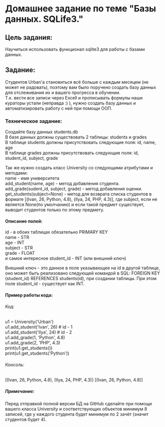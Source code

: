 # Домашнее задание по теме "Базы данных. SQLife3."
## Цель задания:

Научиться использовать функционал sqlite3 для работы с базами данных.

## Задание:
Студентов Urban'а становиться всё больше с каждым месяцем (не может не радовать), поэтому вам было поручено создать базу данных для отслеживания их и вашего прогресса в обучении.  
Т.к. вести все записи через Excell и прописывать формулы наши кураторы устали (неправда :) ), нужно создать базу данных и автоматизировать работу с ней при помощи ООП.

### Техническое задание:
Создайте базу данных students.db  
В базе данных должны существовать 2 таблицы: students и grades  
В таблице students должны присутствовать следующие поля: id, name, age  
В таблице grades должны присутствовать следующие поля: id, student_id, subject, grade  

Так же нужно создать класс University со следующими атрибутами и методами:  
name - имя университета  
add_student(name, age) - метод добавления студента.  
add_grade(sudent_id, subject, grade) - метод добавления оценки.  
get_students(subject=None) - метод для возврата списка студентов в формате [(Ivan, 26, Python, 4.8), (Ilya, 24, PHP, 4.3)], где subject, если не является None(по умолчанию) и если такой предмет существует, выводит студентов только по этому предмету.

#### Описание полей:  
id - в обоих таблицах обязательно PRIMARY KEY  
name - STR  
age - INT  
subject - STR  
grade - FLOAT  
и самое интересное student_id - INT (или внешний ключ)

Внешний ключ - это данное в поле указывающее на id в другой таблице, оно может быть реализовано следующей командой в SQL: FOREIGN KEY (student_id) REFERENCES students(id), при создании таблицы.
При этом поле student_id - существует как INT.

#### Пример работы кода:  
###### Код:
u1 = University('Urban')  
u1.add_student('Ivan', 26) # id - 1  
u1.add_student('Ilya', 24) # id - 2  
u1.add_grade(1, 'Python', 4.8)  
u1.add_grade(2, 'PHP', 4.3)  
print(u1.get_students())  
print(u1.get_students('Python'))

###### Консоль:
[(Ivan, 26, Python, 4.8), (Ilya, 24, PHP, 4.3)]
[(Ivan, 26, Python, 4.8)]

##### Примечание:
Перед отправкой полной версии БД на GitHub сделайте при помощи вашего класса University и соответствующих объектов минимум 8 записей, где у каждого студента будет минимум по 2 зачёт (значит студентов будет 4).
